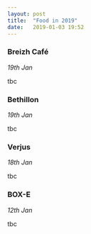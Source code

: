 ```yaml
---
layout: post
title:  "Food in 2019"
date:   2019-01-03 19:52
---
```


### Breizh Café
*19th Jan*

tbc

### Bethillon
*19th Jan*

tbc

### Verjus
*18th Jan*

tbc

### BOX-E
*12th Jan*

tbc